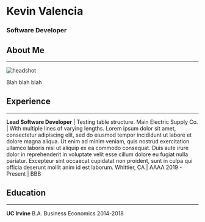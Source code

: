 # Kevin Valencia
### Software Developer

## About Me

***

![headshot](https://kvnvalencia.github.io/images/headshot.jpg)

Blah blah blah

## Experience

***

**Lead Software Developer** | Testing table structure.
Main Electric Supply Co. | With multiple lines of varying lengths. Lorem ipsum dolor sit amet, consectetur adipiscing elit, sed do eiusmod tempor incididunt ut labore et dolore magna aliqua. Ut enim ad minim veniam, quis nostrud exercitation ullamco laboris nisi ut aliquip ex ea commodo consequat. Duis aute irure dolor in reprehenderit in voluptate velit esse cillum dolore eu fugiat nulla pariatur. Excepteur sint occaecat cupidatat non proident, sunt in culpa qui officia deserunt mollit anim id est laborum.
Whittier, CA | AAAA
2019 - Present | BBB

## Education

***

**UC Irvine**
B.A. Business Economics
2014-2018
